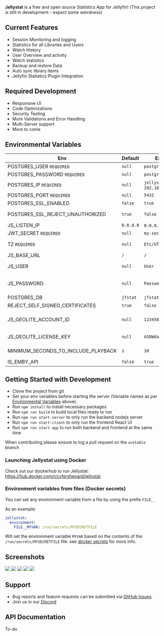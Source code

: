 <p align="center">

**Jellystat** is a free and open source Statistics App for Jellyfin! (This project is still in development - expect some weirdness)

## Current Features

- Session Monitoring and logging
- Statistics for all Libraries and Users
- Watch History
- User Overview and activity
- Watch statisitcs
- Backup and restore Data
- Auto sync library items
- Jellyfin Statistics Plugin Integration

## Required Development

- Responsive UI
- Code Optimizations
- Security Testing
- More Validations and Error Handling
- Multi-Server support
- More to come

## Environmental Variables

| Env                                 | Default  | Example                         | Description                                                                                                                              |
|-------------------------------------|----------|---------------------------------|------------------------------------------------------------------------------------------------------------------------------------------|
| POSTGRES_USER `REQUIRED`            | `null`   | `postgres`                      | Username that will be used in postgres database                                                                                          |
| POSTGRES_PASSWORD `REQUIRED`        | `null`   | `postgres`                      | Password that will be used in postgres database                                                                                          |
| POSTGRES_IP `REQUIRED`              | `null`   | `jellystat-db` or `192.168.0.5` | Hostname/IP of postgres instance                                                                                                         |
| POSTGRES_PORT `REQUIRED`            | `null`   | `5432`                          | Port Postgres is running on                                                                                                              |
| POSTGRES_SSL_ENABLED                | `false`  | `true`                          | Enable SSL connections to Postgres
| POSTGRES_SSL_REJECT_UNAUTHORIZED    | `true`   | `false`                         | Verify Postgres SSL certificates when POSTGRES_SSL_ENABLED=true
| JS_LISTEN_IP                        | `0.0.0.0`| `0.0.0.0` or `::`               | Enable listening on specific IP or `::` for IPv6 |
| JWT_SECRET `REQUIRED`               | `null`   | `my-secret-jwt-key`             | JWT Key to be used to encrypt JWT tokens for authentication                                                                              |
| TZ `REQUIRED`                       | `null`   | `Etc/UTC`                       | Server timezone (Can be found at https://en.wikipedia.org/wiki/List_of_tz_database_time_zones#List)                                      |
| JS_BASE_URL                         | `/`      | `/`                             | Base url                                                                                                                                 |
| JS_USER                             | `null`   | `User`                          | Master Override User in case username or password used during setup is forgotten (Both `JS_USER` and `JS_PASSWORD` required to work)     |
| JS_PASSWORD                         | `null`   | `Password`                      | Master Override Password in case username or password used during setup is forgotten (Both `JS_USER` and `JS_PASSWORD` required to work) |
| POSTGRES_DB                         | `jfstat` | `jfstat`                        | Name of postgres database                                                                                                                |
| REJECT_SELF_SIGNED_CERTIFICATES     | `true`   | `false`                         | Allow or deny self signed SSL certificates                                                                                               |
| JS_GEOLITE_ACCOUNT_ID               | `null`   | `123456`                        | maxmind.com user id to be used for Geolocating IP Addresses (Can be found at https://www.maxmind.com/en/accounts/current/edit)           |
| JS_GEOLITE_LICENSE_KEY              | `null`   | `ASDWdaSdawe2sd186`             | License key you need to generate on maxmind to use their services                                                                        |
| MINIMUM_SECONDS_TO_INCLUDE_PLAYBACK | `1`      | `10`                            | The minimum time (in seconds) to include a playback record, which can be used to exclude short playbacks                                 |
| IS_EMBY_API                         | `false`  | `true`                          | Set to true if using Emby instead of Jellyfin                                                                                            |

## Getting Started with Development

- Clone the project from git
- Set your env variables before starting the server (Variable names as per [Environmental Variables](#environmental-variables) above).
- Run `npm install` to install necessary packages
- Run `npm run build` to build local files ready to run
- Run `npm run start-server` to only run the backend nodejs server
- Run `npm run start-client` to only run the frontend React UI
- Run `npm run start-app` to run both backend and frontend at the same time

When contributing please ensure to log a pull request on the `unstable` branch

### Launching Jellystat using Docker

Check out our dockerhub to run Jellystat:
https://hub.docker.com/r/cyfershepard/jellystat

### Environment variables from files (Docker secrets)

You can set any environment variable from a file by using the prefix `FILE__`

As an example:

```yaml
jellystat:
  environment:
    FILE__MYVAR: /run/secrets/MYSECRETFILE
```

Will set the environment variable `MYVAR` based on the contents of the `/run/secrets/MYSECRETFILE` file. see [docker secrets](https://docs.docker.com/compose/use-secrets/) for more info.

## Screenshots

<img src="./screenshots/Home.PNG">
<img src="./screenshots/Users.PNG">
<img src="./screenshots/Activity.PNG">
<img src="./screenshots/Libraries.PNG">
<img src="./screenshots/settings.PNG">

## Support

- Bug reports and feature requests can be submitted via [GitHub Issues](https://github.com/CyferShepard/Jellystat/issues).
- Join us in our [Discord](https://discord.gg/9SMBj2RyEe)

## API Documentation

To-do
